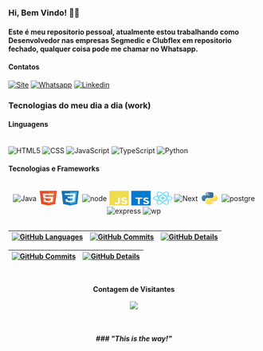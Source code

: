 ### Hi, Bem Vindo! 🖖🏻
#### Este é meu repositorio pessoal, atualmente estou trabalhando como Desenvolvedor nas empresas Segmedic e Clubflex em repositorio fechado, qualquer coisa pode me chamar no Whatsapp.


#### Contatos
[![Site](https://img.shields.io/badge/website-000000?style=for-the-badge&logo=About.me&logoColor=white
	)](https://www.diogoluna.cloud)
[![Whatsapp](https://img.shields.io/badge/WhatsApp-25D366?style=for-the-badge&logo=whatsapp&logoColor=white)](https://w.app/vyAWHN )
[![Linkedin](https://img.shields.io/badge/LinkedIn-0077B5?style=for-the-badge&logo=linkedin&logoColor=white)](https://www.linkedin.com/in/diogosis-inovaseven/ )


### Tecnologias do meu dia a dia (work)

#### Linguagens 
<div style="display: inline-block"><br/>
  <img aling="center" alt="HTML5" src="https://img.shields.io/badge/HTML5-E34F26?style=for-the-badge&logo=html5&logoColor=white">
  <img aling="center" alt="CSS" src="https://img.shields.io/badge/CSS3-1572B6?style=for-the-badge&logo=css3&logoColor=white">
  <img aling="center" alt="JavaScript" src="https://img.shields.io/badge/JavaScript-F7DF1E?style=for-the-badge&logo=javascript&logoColor=black">
  <img aling="center" alt="TypeScript" src="https://img.shields.io/badge/TypeScript-007ACC?style=for-the-badge&logo=typescript&logoColor=white">
  <img aling="center" alt="Python" src="https://img.shields.io/badge/Python-14354C?style=for-the-badge&logo=python&logoColor=white">
</div>


#### Tecnologias e Frameworks 
<!-- <div style="display: inline-block"><br/>
  <img aling="center" alt="HTML5" src="https://img.shields.io/badge/Node.js-43853D?style=for-the-badge&logo=node.js&logoColor=white">
  <img aling="center" alt="CSS" src="https://img.shields.io/badge/Express.js-404D59?style=for-the-badge">
  <img aling="center" alt="JavaScript" src="https://img.shields.io/badge/React-20232A?style=for-the-badge&logo=react&logoColor=61DAFB">
  <img aling="center" alt="TypeScript" src="https://img.shields.io/badge/MySQL-00000F?style=for-the-badge&logo=mysql&logoColor=white">
  <img aling="center" alt="Python" src="https://img.shields.io/badge/Amazon_AWS-FF9900?style=for-the-badge&logo=amazonaws&logoColor=white">
</div> -->

<div align="center">
	<div style="display: inline_block"><br>
	  <img align="center" alt="Java" height="30" width="40" src="https://cdn.jsdelivr.net/gh/devicons/devicon@latest/icons/java/java-original.svg" />
	  <img align="center" alt="HTML" height="30" width="40" src="https://raw.githubusercontent.com/devicons/devicon/master/icons/html5/html5-original.svg">
	  <img align="center" alt="CSS" height="30" width="40" src="https://raw.githubusercontent.com/devicons/devicon/master/icons/css3/css3-original.svg">
	  <img align="center" alt="node" height="30" width="40" src="https://cdn.jsdelivr.net/gh/devicons/devicon/icons/nodejs/nodejs-original.svg">
	  <img align="center" alt="Js" height="30" width="40" src="https://raw.githubusercontent.com/devicons/devicon/master/icons/javascript/javascript-plain.svg">
	  <img align="center" alt="Ts" height="30" width="40" src="https://raw.githubusercontent.com/devicons/devicon/master/icons/typescript/typescript-plain.svg">
	  <img align="center" alt="React" height="30" width="40" src="https://raw.githubusercontent.com/devicons/devicon/master/icons/react/react-original.svg">
	  <img align="center" alt="Next" height="30" width="40" src="https://cdn.jsdelivr.net/gh/devicons/devicon/icons/nextjs/nextjs-original.svg">
	  <img align="center" alt="Python" height="30" width="40" src="https://raw.githubusercontent.com/devicons/devicon/master/icons/python/python-original.svg">
	  <img align="center" alt="postgre" height="30" width="40" src="https://cdn.jsdelivr.net/gh/devicons/devicon/icons/postgresql/postgresql-original.svg">
	  <img align="center" alt="express" height="30" width="40" src="https://cdn.jsdelivr.net/gh/devicons/devicon/icons/express/express-original.svg">
	  <img align="center" alt="wp" height="30" width="40" src="https://cdn.jsdelivr.net/gh/devicons/devicon/icons/wordpress/wordpress-plain.svg">
	</div>
	<br>
<!-- 	<p > 
	  <img margin="2em" width="400em" align="center" src="https://github-readme-stats.vercel.app/api/top-langs/?username=DiogoSis&layout=compact&langs_count=7&theme=dark"/>
	</p> -->
</div>

|[![GitHub Languages](https://github-readme-stats.vercel.app/api/top-langs/?username=DiogoSis&layout=compact&langs_count=7&theme=dark)](https://github.com/vn7n24fzkq/github-profile-summary-cards)|[![GitHub Commits](http://github-profile-summary-cards.vercel.app/api/cards/most-commit-language?username=DiogoSis&theme=dark)](https://github.com/vn7n24fzkq/github-profile-summary-cards)|[![GitHub Details](http://github-profile-summary-cards.vercel.app/api/cards/stats?username=DiogoSis&theme=dark)](https://github.com/vn7n24fzkq/github-profile-summary-cards)|
| ----------- | ----------- | ----------- |

|[![GitHub Commits](http://github-profile-summary-cards.vercel.app/api/cards/productive-time?username=DiogoSis&theme=dark&utcOffset=-3)](https://github.com/vn7n24fzkq/github-profile-summary-cards) | [![GitHub Details](http://github-profile-summary-cards.vercel.app/api/cards/profile-details?username=DiogoSis&theme=dark)](https://github.com/vn7n24fzkq/github-profile-summary-cards)|
| ----------- | ----------- |


<div align="center">
	<br>
	<p align="centre"><b>Contagem de Visitantes</b></p>  
	<p align="center"><img align="center" src="https://profile-counter.glitch.me/{DiogoSis}/count.svg" /></p> 
	<br>
	<h5> ### "This is the way!"</h5>
</div>


